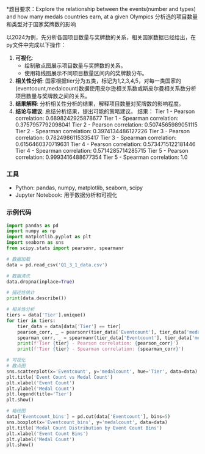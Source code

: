 *题目要求：Explore the relationship between the events(number and types) and how many medals countries earn, at a given Olympics
分析选的项目数量和类型对于国家奖牌数的影响

以2024为例，先分析各国项目数量与奖牌数的关系，相关国家数据已经给出，在py文件中完成以下操作：

1. **可视化**:
    - 绘制散点图展示项目数量与奖牌数的关系。
    - 使用箱线图展示不同项目数量区间内的奖牌数分布。
2. **相关性分析**: 国家根据tier分为五类，标记为1,2,3,4,5，对每一类国家的(eventcount,medalcount)数据使用皮尔逊相关系数或斯皮尔曼相关系数分析项目数量与奖牌数之间的关系。
3. **结果解释**: 分析相关性分析的结果，解释项目数量对奖牌数的影响程度。
4. **结论与建议**: 总结分析结果，提出可能的策略建议。
结果：
Tier 1 - Pearson correlation: 0.6898242925878677
Tier 1 - Spearman correlation: 0.3757957792098041
Tier 2 - Pearson correlation: 0.5074565989051115
Tier 2 - Spearman correlation: 0.3974134486127226
Tier 3 - Pearson correlation: 0.7824986115335417
Tier 3 - Spearman correlation: 0.6156460370719631
Tier 4 - Pearson correlation: 0.5734715122181446
Tier 4 - Spearman correlation: 0.5714285714285715
Tier 5 - Pearson correlation: 0.9993416488677354
Tier 5 - Spearman correlation: 1.0


### 工具
- Python: pandas, numpy, matplotlib, seaborn, scipy
- Jupyter Notebook: 用于数据分析和可视化

### 示例代码
```python
import pandas as pd
import numpy as np
import matplotlib.pyplot as plt
import seaborn as sns
from scipy.stats import pearsonr, spearmanr

# 数据加载
data = pd.read_csv('Q1_3_1_data.csv')

# 数据清洗
data.dropna(inplace=True)

# 描述性统计
print(data.describe())

# 相关性分析
tiers = data['Tier'].unique()
for tier in tiers:
    tier_data = data[data['Tier'] == tier]
    pearson_corr, _ = pearsonr(tier_data['Eventcount'], tier_data['medalcount'])
    spearman_corr, _ = spearmanr(tier_data['Eventcount'], tier_data['medalcount'])
    print(f'Tier {tier} - Pearson correlation: {pearson_corr}')
    print(f'Tier {tier} - Spearman correlation: {spearman_corr}')

# 可视化
# 散点图
sns.scatterplot(x='Eventcount', y='medalcount', hue='Tier', data=data)
plt.title('Event Count vs Medal Count')
plt.xlabel('Event Count')
plt.ylabel('Medal Count')
plt.legend(title='Tier')
plt.show()

# 箱线图
data['Eventcount_bins'] = pd.cut(data['Eventcount'], bins=5)
sns.boxplot(x='Eventcount_bins', y='medalcount', data=data)
plt.title('Medal Count Distribution by Event Count Bins')
plt.xlabel('Event Count Bins')
plt.ylabel('Medal Count')
plt.show()
```
